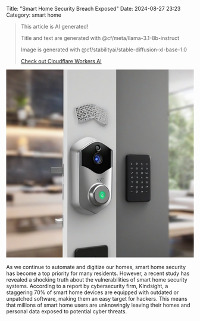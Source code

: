 Title: "Smart Home Security Breach Exposed"
Date: 2024-08-27 23:23
Category: smart home

> This article is AI generated!
> 
> Title and text are generated with @cf/meta/llama-3.1-8b-instruct
> 
> Image is generated with @cf/stabilityai/stable-diffusion-xl-base-1.0
> 
> [Check out Cloudflare Workers AI](https://developers.cloudflare.com/workers-ai/models/)


![Alt Text](images/2024-08-27-smart-home-security-breach-exposed.png)

As we continue to automate and digitize our homes, smart home security has become a top priority for many residents. However, a recent study has revealed a shocking truth about the vulnerabilities of smart home security systems. According to a report by cybersecurity firm, Kindsight, a staggering 70% of smart home devices are equipped with outdated or unpatched software, making them an easy target for hackers. This means that millions of smart home users are unknowingly leaving their homes and personal data exposed to potential cyber threats.
